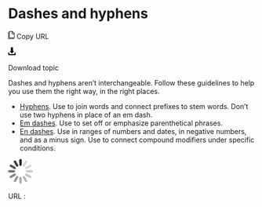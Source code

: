 ﻿# Dashes and hyphens

![Copy URL](media/index/Copy.png)
Copy URL

![Download](media/index/Download.png)

Download topic

Dashes and hyphens aren’t interchangeable. Follow these guidelines to help you use them the right way, in the right places.

  - [Hyphens](https://worldready.cloudapp.net/Styleguide/Read?id=2700&topicid=28765). Use to join words and connect prefixes to stem words. Don’t use two hyphens in place of an em dash.
  - [Em dashes](https://worldready.cloudapp.net/Styleguide/Read?id=2700&topicid=28766). Use to set off or emphasize parenthetical phrases.
  - [En dashes](https://worldready.cloudapp.net/Styleguide/Read?id=2700&topicid=28767).
    Use in ranges of numbers and dates, in negative numbers, and as a minus
    sign. Use to connect compound modifiers under specific conditions.

![In progress](media/index/activity-large.gif)

URL :

